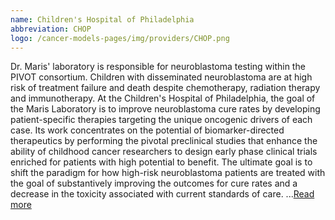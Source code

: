 ```yaml
---
name: Children's Hospital of Philadelphia
abbreviation: CHOP
logo: /cancer-models-pages/img/providers/CHOP.png
---
```


Dr. Maris' laboratory is responsible for neuroblastoma testing within the PIVOT consortium. Children with disseminated neuroblastoma are at high risk of treatment failure and death despite chemotherapy, radiation therapy and immunotherapy. At the Children's Hospital of Philadelphia, the goal of the Maris Laboratory is to improve neuroblastoma cure rates by developing patient-specific therapies targeting the unique oncogenic drivers of each case. Its work concentrates on the potential of biomarker-directed therapeutics by performing the pivotal preclinical studies that enhance the ability of childhood cancer researchers to design early phase clinical trials enriched for patients with high potential to benefit. The ultimate goal is to shift the paradigm for how high-risk neuroblastoma patients are treated with the goal of substantively improving the outcomes for cure rates and a decrease in the toxicity associated with current standards of care. ...[Read more](http://www.chop.edu/centers-programs/cancer-center)
